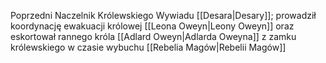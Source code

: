 Poprzedni Naczelnik Królewskiego Wywiadu [[Desara|Desary]]; prowadził koordynację ewakuacji królowej [[Leona Oweyn|Leony Oweyn]] oraz eskortował rannego króla [[Adlard Oweyn|Adlarda Oweyna]] z zamku królewskiego w czasie wybuchu [[Rebelia Magów|Rebelii Magów]]

